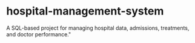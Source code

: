 # hospital-management-system
A SQL-based project for managing hospital data, admissions, treatments, and doctor performance."
